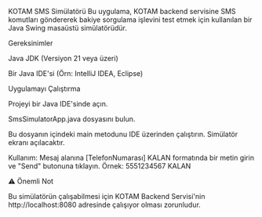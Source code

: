 KOTAM SMS Simülatörü
Bu uygulama, KOTAM backend servisine SMS komutları göndererek bakiye sorgulama işlevini test etmek için kullanılan bir Java Swing masaüstü simülatörüdür.

Gereksinimler

Java JDK (Versiyon 21 veya üzeri)

Bir Java IDE'si (Örn: IntelliJ IDEA, Eclipse)

Uygulamayı Çalıştırma

Projeyi bir Java IDE'sinde açın.

SmsSimulatorApp.java dosyasını bulun.

Bu dosyanın içindeki main metodunu IDE üzerinden çalıştırın. Simülatör ekranı açılacaktır.

Kullanım:
Mesaj alanına [TelefonNumarası] KALAN formatında bir metin girin ve "Send" butonuna tıklayın.
Örnek: 5551234567 KALAN

⚠️ Önemli Not

Bu simülatörün çalışabilmesi için KOTAM Backend Servisi'nin http://localhost:8080 adresinde çalışıyor olması zorunludur.

